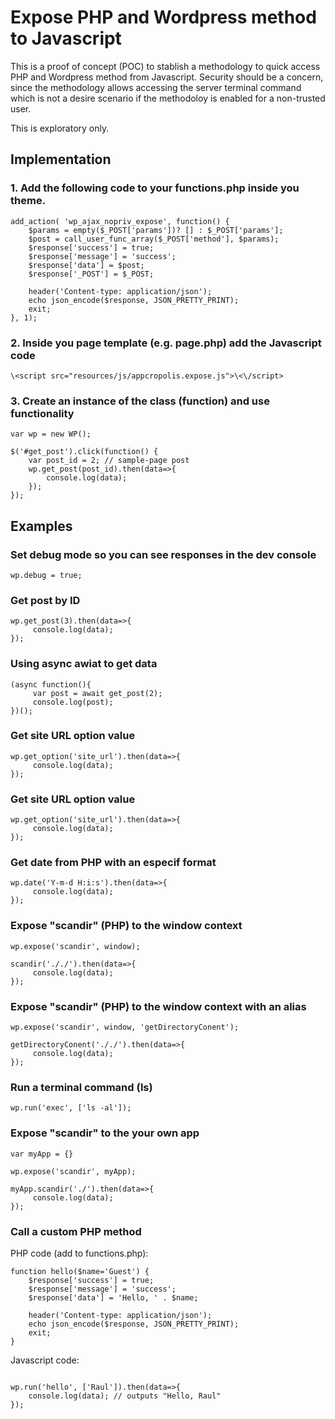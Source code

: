 # Expose PHP and Wordpress method to Javascript #

This is a proof of concept (POC) to stablish a methodology to 
quick access PHP and Wordpress method from Javascript. Security
should be a concern, since the methodology allows accessing the
server terminal command which is not a desire scenario if the 
methodoloy is enabled for a non-trusted user.

This is exploratory only.

## Implementation ##

### 1. Add the following code to your **functions.php** inside you theme. ###

```
add_action( 'wp_ajax_nopriv_expose', function() {
    $params = empty($_POST['params'])? [] : $_POST['params'];
    $post = call_user_func_array($_POST['method'], $params);
    $response['success'] = true;
    $response['message'] = 'success';
    $response['data'] = $post;
    $response['_POST'] = $_POST;

    header('Content-type: application/json');
    echo json_encode($response, JSON_PRETTY_PRINT);
    exit;
}, 1);
```


### 2. Inside you page template (e.g. page.php) add the Javascript code ###

```
\<script src="resources/js/appcropolis.expose.js">\<\/script>
```

### 3. Create an instance of the class (function) and use functionality ###

```
var wp = new WP();

$('#get_post').click(function() {
    var post_id = 2; // sample-page post
    wp.get_post(post_id).then(data=>{
        console.log(data);
    });
});
```

## Examples ##


### Set debug mode so you can see responses in the dev console ###

```
wp.debug = true;
```


### Get post by ID ###

```
wp.get_post(3).then(data=>{
     console.log(data);    
});
```

### Using async awiat to get data ###

```
(async function(){
     var post = await get_post(2);
     console.log(post);
})();
```


### Get site URL option value ###

```
wp.get_option('site_url').then(data=>{
     console.log(data);    
});
```


### Get site URL option value ###

```
wp.get_option('site_url').then(data=>{
     console.log(data);    
});
```


### Get date from PHP with an especif format ###

```
wp.date('Y-m-d H:i:s').then(data=>{
     console.log(data);    
});
```


### Expose "scandir" (PHP) to the window context ###

```
wp.expose('scandir', window);

scandir('././').then(data=>{
     console.log(data);    
});
```


### Expose "scandir" (PHP) to the window context with an alias ###

```
wp.expose('scandir', window, 'getDirectoryConent');

getDirectoryConent('././').then(data=>{
     console.log(data);    
});
```

### Run a terminal command (ls) ###

```
wp.run('exec', ['ls -al']);
```

### Expose "scandir" to the your own app ###

```
var myApp = {}

wp.expose('scandir', myApp);

myApp.scandir('./').then(data=>{
     console.log(data);
});
```

### Call a custom PHP method ###

PHP code (add to functions.php):

```
function hello($name='Guest') {
    $response['success'] = true;
    $response['message'] = 'success';
    $response['data'] = 'Hello, ' . $name;

    header('Content-type: application/json');
    echo json_encode($response, JSON_PRETTY_PRINT);
    exit;
}
```

Javascript code:

```

wp.run('hello', ['Raul']).then(data=>{
    console.log(data); // outputs "Hello, Raul"
});
